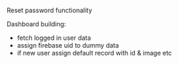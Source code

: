 Reset password functionality

Dashboard building:

- fetch logged in user data
- assign firebase uid to dummy data
- if new user assign default record with id & image etc
